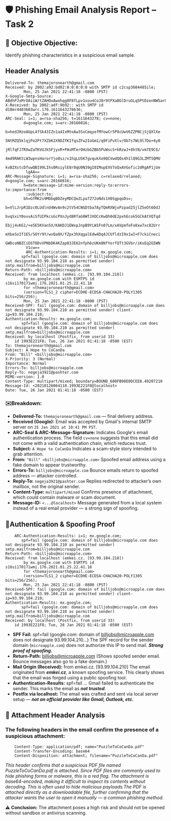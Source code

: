 # 🛡️ Phishing Email Analysis Report – Task 2
## 🎯 Objective Objective: 
Identify phishing characteristics in a suspicious email sample.

##  Header Analysis
    
    Delivered-To: themajoronearth@gmail.com
    Received: by 2002:a92:bd02:0:0:0:0:0 with SMTP id c2csp3604485ile;
            Mon, 25 Jan 2021 22:41:18 -0800 (PST)
    X-Google-Smtp-Source: ABdhPJxMrOAiiW/tZAHOxAwohqg8F8fLpv1xou4CoJ8r9tPXaBGlDruGLq5PtDzenNW5arGU5A99
    X-Received: by 2002:adf:9b92:: with SMTP id d18mr4483603wrc.170.1611643278636;
            Mon, 25 Jan 2021 22:41:18 -0800 (PST)
    ARC-Seal: i=1; a=rsa-sha256; t=1611643278; cv=none;
            d=google.com; s=arc-20160816;
            b=hedJHzoAUpL4fSk43IZn1a4IxMtoAw3SxCmqyefMYowCr5P8cUwV6ZZPNCjSjQXlXe
             5NtMZQ5klqjPo2Pt7XZbK2X9DZfKIfqsZFw2IoGm1/q9FiPvXlv/Ob7s7WL9l7Do+4y0
             jRlfqFJ7RXwZaTKVUJk5FjyxR+PAsMTerOHzbGZBb5PuWscS+kRzwJ+8ktN/vm7E9C6/
             4md9RAKtLW3wpnsHarorYjo0sz/x1hqLUSK7gvqukXo9QCVwdQOs4h1lQ9G3LZMT5QMU
             kvBZXstcDfuwQBI99LIhs0RsiylE8r0qU0N39gI0IMupEXV7oQxAVGofic2dRgAP1jUe
             lgAA==
    ARC-Message-Signature: i=1; a=rsa-sha256; c=relaxed/relaxed; d=google.com; s=arc-20160816;
            h=date:message-id:mime-version:reply-to:errors-to:importance:from
             :subject:to;
            bh=GfMK2s9MDbqBDZeyMDCQoZLpa7Z72oNds1X0SgpqoDs=;
            b=VlLJrpR1Dzc0LUdlnU4WvAn9c2tV54CNGDtba7AyTQmRXWjoPzpad25jlZ5eOt6OdJ
             bvqSxiY0ovvAiSfUIPkcsGcPXnJyd8RfaG0WTJXOCcKwQh0dE2pxhEcok5GCkAtVQTqd
             Ebjj4vKG1/+e5E5KVan5X/KAKDJ1EWxpJnpB9YLW1Fn07Lm/xAVpmfoFo8xw7xc82Urr
             mXbeSoIf1E5/SOYr9Y/wvQa0X/fZpx3hXqgalEdw4Dq4JCUfldzI9x1wI+F7ckiCneci
             GWDcoNBZCiE6T8DvVPNbDK4KZap03JE62nfph6zUKm8NfYorfQTt3GVbr/iKxEq2G5WN
             V1cw==
             ARC-Authentication-Results: i=1; mx.google.com;
           spf=fail (google.com: domain of billjobs@microapple.com does not designate 93.99.104.210 as permitted sender) smtp.mailfrom=billjobs@microapple.com
    Return-Path: <billjobs@microapple.com>
    Received: from localhost (emkei.cz. [93.99.104.210])
            by mx.google.com with ESMTPS id s16si170171wmj.176.2021.01.25.22.41.18
            for <themajoronearth@gmail.com>
            (version=TLS1_2 cipher=ECDHE-ECDSA-CHACHA20-POLY1305 bits=256/256);
            Mon, 25 Jan 2021 22:41:18 -0800 (PST)
    Received-SPF: fail (google.com: domain of billjobs@microapple.com does not designate 93.99.104.210 as permitted sender) client-ip=93.99.104.210;
    Authentication-Results: mx.google.com;
           spf=fail (google.com: domain of billjobs@microapple.com does not designate 93.99.104.210 as permitted sender) smtp.mailfrom=billjobs@microapple.com
    Received: by localhost (Postfix, from userid 33)
    	id 1993E221F8; Tue, 26 Jan 2021 01:41:18 -0500 (EST)
    To: themajoronearth@gmail.com
    Subject: A Hope to CoCanDa
    From: "Bill" <billjobs@microapple.com>
    X-Priority: 3 (Normal)
    Importance: Normal
    Errors-To: billjobs@microapple.com
    Reply-To: negeja3921@pashter.com
    MIME-version: 1.0
    Content-Type: multipart/mixed; boundary=BOUND_600FB98E0DCEE8.49207210
    Message-Id: <20210126064118.1993E221F8@localhost>
    Date: Tue, 26 Jan 2021 01:41:18 -0500 (EST)


### ✉️Breakdown:

- **Delivered-To:** `themajoronearth@gmail.com` — final delivery address.
- **Received (Google):** Email was accepted by Gmail's internal SMTP server on `25 Jan 2021 at 10:41 PM PST`.
- **ARC-Seal & ARC-Message-Signature:** Indicates Google's email authentication process. The field `cv=none` suggests that this email did not come with a valid authentication chain, which reduces trust.
- **Subject:** `A Hope to CoCanDa`  Indicates a scam-style story intended to grab attention.
- **From:** `"Bill" <billjobs@microapple.com>`  Spoofed email address using a fake domain to appear trustworthy.
- **Errors-To:** `billjobs@microapple.com` Bounce emails return to spoofed address — attacker controlled.
- **Reply-To:** `negeja3921@pashter.com` Replies redirected to attacker’s own mailbox, not the original sender.
- **Content-Type:** `multipart/mixed`  Confirms presence of attachment, which could contain malware or scam document.
- **Message-ID:** `<...@localhost>`  Message generated from a local system instead of a real email provider — a strong sign of spoofing.


## 🔐Authentication & Spoofing Proof
        ARC-Authentication-Results: i=1; mx.google.com;
           spf=fail (google.com: domain of billjobs@microapple.com does not designate 93.99.104.210 as permitted sender) smtp.mailfrom=billjobs@microapple.com
    Return-Path: <billjobs@microapple.com>
    Received: from localhost (emkei.cz. [93.99.104.210])
            by mx.google.com with ESMTPS id s16si170171wmj.176.2021.01.25.22.41.18
            for <themajoronearth@gmail.com>
            (version=TLS1_2 cipher=ECDHE-ECDSA-CHACHA20-POLY1305 bits=256/256);
            Mon, 25 Jan 2021 22:41:18 -0800 (PST)
    Received-SPF: fail (google.com: domain of billjobs@microapple.com does not designate 93.99.104.210 as permitted sender) client-ip=93.99.104.210;
    Authentication-Results: mx.google.com;
           spf=fail (google.com: domain of billjobs@microapple.com does not designate 93.99.104.210 as permitted sender) smtp.mailfrom=billjobs@microapple.com
    Received: by localhost (Postfix, from userid 33)
    	id 1993E221F8; Tue, 26 Jan 2021 01:41:18 -0500 (EST)
- **SPF Fail:**  spf=fail (google.com: domain of billjobs@microapple.com does not designate 93.99.104.210...) The SPF record for the sender domain (`microapple.com`) does not authorize this IP to send mail. ***Strong proof of spoofing.***
- **Return-Path:** billjobs@microapple.com (Shows spoofed sender email. Bounce messages also go to a fake domain.)
- **Mail Origin (Received):**  from emkei.cz. [93.99.104.210] The email originated from ***emkei.cz***, a known spoofing service. This clearly shows that the email was forged using a public spoofing tool.
- **Authentication-Results:**  spf=fail ...   Gmail failed to authenticate the sender. This marks the email as ***not trusted***.
- **Postfix via localhost:**  The email was crafted and sent via local server setup — ***not an official provider like Gmail, Outlook, etc.***

## 📎 Attachment Header Analysis
### The following headers in the email confirm the presence of a suspicious attachment:
        Content-Type: application/pdf; name="PuzzleToCoCanDa.pdf"
        Content-Transfer-Encoding: base64
        Content-Disposition: attachment; filename="PuzzleToCoCanDa.pdf"

*This header confirms that a suspicious PDF file named PuzzleToCoCanDa.pdf is attached. Since PDF files are commonly used to hide phishing forms or malware, this is a red flag. The attachment is base64-encoded, making it difficult to inspect its contents without decoding. This is often used to hide malicious payloads.The PDF is attached directly as a downloadable file, further confirming that the attacker wants the user to open it manually — a common phishing method.*

⚠️ **Conclusion:** The attachment poses a high risk and should not be opened without sandbox or antivirus scanning.
